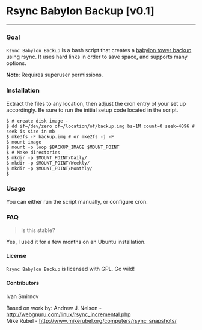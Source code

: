 # Rsync Babylon Backup [v0.1]
***

### Goal  

`Rsync Babylon Backup` is a bash script that creates a [babylon tower backup](http://en.wikipedia.org/wiki/Backup_rotation_scheme#Grandfather-father-son) using 
rsync. It uses hard links in order to save space, and supports many options.


**Note**: Requires superuser permissions.


### Installation

Extract the files to any location, then adjust the cron entry of your set up accordingly.
Be sure to run the initial setup code located in the script.

	$ # create disk image -
	$ dd if=/dev/zero of=/location/of/backup.img bs=1M count=0 seek=4096 # seek is size in mb
	$ mke3fs -F backup.img # or mke2fs -j -F
	$ mount image 
	$ mount -o loop $BACKUP_IMAGE $MOUNT_POINT
	$ # Make directories
	$ mkdir -p $MOUNT_POINT/Daily/
	$ mkdir -p $MOUNT_POINT/Weekly/
	$ mkdir -p $MOUNT_POINT/Monthly/
	$

### Usage

You can either run the script manually, or configure cron.


### FAQ

> Is this stable?

Yes, I used it for a few months on an Ubuntu installation.


#### License

`Rsync Babylon Backup` is licensed with GPL. Go wild!

#### Contributors
Ivan Smirnov

Based on work by:
Andrew J. Nelson - http://webgnuru.com/linux/rsync_incremental.php  
Mike Rubel - http://www.mikerubel.org/computers/rsync_snapshots/  


